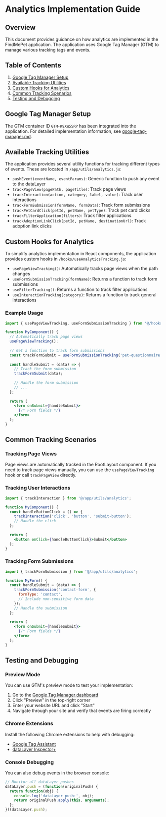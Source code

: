 # Analytics Implementation Guide

## Overview

This document provides guidance on how analytics are implemented in the FindMePet application. The application uses Google Tag Manager (GTM) to manage various tracking tags and events.

## Table of Contents

1. [Google Tag Manager Setup](#google-tag-manager-setup)
2. [Available Tracking Utilities](#available-tracking-utilities)
3. [Custom Hooks for Analytics](#custom-hooks-for-analytics)
4. [Common Tracking Scenarios](#common-tracking-scenarios)
5. [Testing and Debugging](#testing-and-debugging)

## Google Tag Manager Setup

The GTM container ID `GTM-K9XW5SRP` has been integrated into the application. For detailed implementation information, see [google-tag-manager.md](./google-tag-manager.md).

## Available Tracking Utilities

The application provides several utility functions for tracking different types of events. These are located in `/app/utils/analytics.js`:

- `pushEvent(eventName, eventParams)`: Generic function to push any event to the dataLayer
- `trackPageView(pagePath, pageTitle)`: Track page views
- `trackInteraction(action, category, label, value)`: Track user interactions
- `trackFormSubmission(formName, formData)`: Track form submissions
- `trackPetCardClick(petId, petName, petType)`: Track pet card clicks
- `trackFilterApplication(filters)`: Track filter applications
- `trackAdoptionLinkClick(petId, petName, destinationUrl)`: Track adoption link clicks

## Custom Hooks for Analytics

To simplify analytics implementation in React components, the application provides custom hooks in `/hooks/useAnalyticsTracking.js`:

- `usePageViewTracking()`: Automatically tracks page views when the path changes
- `useFormSubmissionTracking(formName)`: Returns a function to track form submissions
- `useFilterTracking()`: Returns a function to track filter applications
- `useInteractionTracking(category)`: Returns a function to track general interactions

### Example Usage

```jsx
import { usePageViewTracking, useFormSubmissionTracking } from '@/hooks/useAnalyticsTracking';

function MyComponent() {
  // Automatically track page views
  usePageViewTracking();
  
  // Get a function to track form submissions
  const trackFormSubmit = useFormSubmissionTracking('pet-questionnaire');
  
  const handleSubmit = (data) => {
    // Track the form submission
    trackFormSubmit(data);
    
    // Handle the form submission
    // ...
  };
  
  return (
    <form onSubmit={handleSubmit}>
      {/* Form fields */}
    </form>
  );
}
```

## Common Tracking Scenarios

### Tracking Page Views

Page views are automatically tracked in the RootLayout component. If you need to track page views manually, you can use the `usePageViewTracking` hook or call `trackPageView` directly.

### Tracking User Interactions

```jsx
import { trackInteraction } from '@/app/utils/analytics';

function MyComponent() {
  const handleButtonClick = () => {
    trackInteraction('click', 'button', 'submit-button');
    // Handle the click
  };
  
  return (
    <button onClick={handleButtonClick}>Submit</button>
  );
}
```

### Tracking Form Submissions

```jsx
import { trackFormSubmission } from '@/app/utils/analytics';

function MyForm() {
  const handleSubmit = (data) => {
    trackFormSubmission('contact-form', {
      formType: 'contact',
      // Include non-sensitive form data
    });
    // Handle the submission
  };
  
  return (
    <form onSubmit={handleSubmit}>
      {/* Form fields */}
    </form>
  );
}
```

## Testing and Debugging

### Preview Mode

You can use GTM's preview mode to test your implementation:

1. Go to the [Google Tag Manager dashboard](https://tagmanager.google.com/)
2. Click "Preview" in the top-right corner
3. Enter your website URL and click "Start"
4. Navigate through your site and verify that events are firing correctly

### Chrome Extensions

Install the following Chrome extensions to help with debugging:

- [Google Tag Assistant](https://chrome.google.com/webstore/detail/tag-assistant-by-google/kejbdjndbnbjgmefkgdddjlbokphdefk)
- [dataLayer Inspector+](https://chrome.google.com/webstore/detail/datalayer-inspector/kmcbdogdandhihllalknlcjfpdjcleom)

### Console Debugging

You can also debug events in the browser console:

```javascript
// Monitor all dataLayer pushes
dataLayer.push = (function(originalPush) {
  return function(obj) {
    console.log('dataLayer push:', obj);
    return originalPush.apply(this, arguments);
  };
})(dataLayer.push);
```
